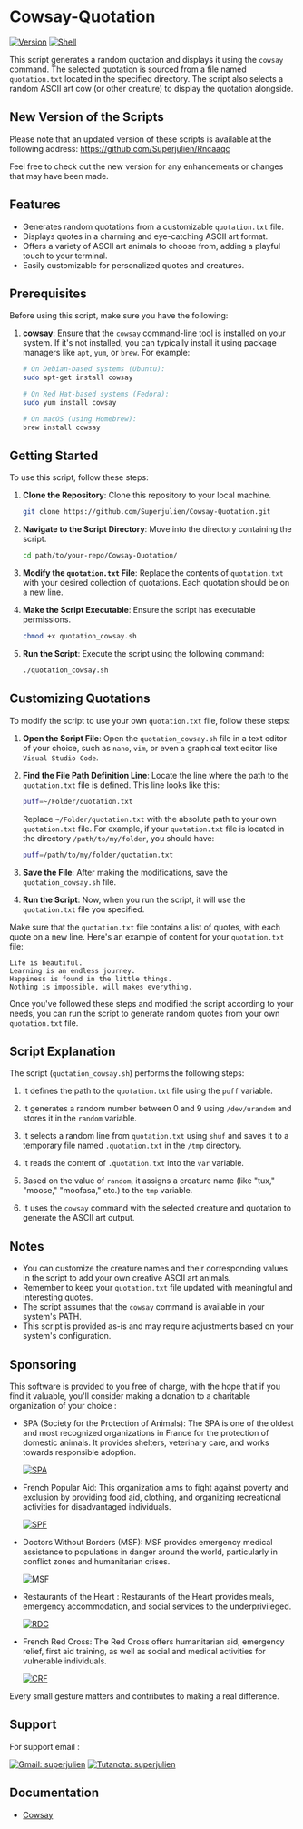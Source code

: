 # Cowsay-Quotation

[![Version](https://img.shields.io/badge/Version-1.0-blue.svg)](https://github.com/Superjulien/Cowsay-Quotation) [![Shell](https://img.shields.io/badge/Shell_Script-grey?&logo=gnu-bash&logoColor=white.svg)](https://en.wikipedia.org/wiki/Unix_shell)

This script generates a random quotation and displays it using the `cowsay` command. The selected quotation is sourced from a file named `quotation.txt` located in the specified directory. The script also selects a random ASCII art cow (or other creature) to display the quotation alongside.

## New Version of the Scripts

Please note that an updated version of these scripts is available at the following address: https://github.com/Superjulien/Rncaaqc

Feel free to check out the new version for any enhancements or changes that may have been made.

## Features

- Generates random quotations from a customizable `quotation.txt` file.
- Displays quotes in a charming and eye-catching ASCII art format.
- Offers a variety of ASCII art animals to choose from, adding a playful touch to your terminal.
- Easily customizable for personalized quotes and creatures.

## Prerequisites

Before using this script, make sure you have the following:

1. **cowsay**: Ensure that the `cowsay` command-line tool is installed on your system. If it's not installed, you can typically install it using package managers like `apt`, `yum`, or `brew`. For example:
   ```sh
   # On Debian-based systems (Ubuntu):
   sudo apt-get install cowsay

   # On Red Hat-based systems (Fedora):
   sudo yum install cowsay

   # On macOS (using Homebrew):
   brew install cowsay
   ```

## Getting Started

To use this script, follow these steps:

1. **Clone the Repository**: Clone this repository to your local machine.

   ```sh
   git clone https://github.com/Superjulien/Cowsay-Quotation.git
   ```

2. **Navigate to the Script Directory**: Move into the directory containing the script.

   ```sh
   cd path/to/your-repo/Cowsay-Quotation/
   ```

3. **Modify the `quotation.txt` File**: Replace the contents of `quotation.txt` with your desired collection of quotations. Each quotation should be on a new line.

4. **Make the Script Executable**: Ensure the script has executable permissions.

   ```sh
   chmod +x quotation_cowsay.sh
   ```

5. **Run the Script**: Execute the script using the following command:

   ```sh
   ./quotation_cowsay.sh
   ```

## Customizing Quotations

To modify the script to use your own `quotation.txt` file, follow these steps:

1. **Open the Script File**: Open the `quotation_cowsay.sh` file in a text editor of your choice, such as `nano`, `vim`, or even a graphical text editor like `Visual Studio Code`.

2. **Find the File Path Definition Line**: Locate the line where the path to the `quotation.txt` file is defined. This line looks like this:
   ```sh
   puff=~/Folder/quotation.txt
   ```
   Replace `~/Folder/quotation.txt` with the absolute path to your own `quotation.txt` file. For example, if your `quotation.txt` file is located in the directory `/path/to/my/folder`, you should have:
   ```sh
   puff=/path/to/my/folder/quotation.txt
   ```

3. **Save the File**: After making the modifications, save the `quotation_cowsay.sh` file.

4. **Run the Script**: Now, when you run the script, it will use the `quotation.txt` file you specified.

Make sure that the `quotation.txt` file contains a list of quotes, with each quote on a new line. Here's an example of content for your `quotation.txt` file:

```
Life is beautiful.
Learning is an endless journey.
Happiness is found in the little things.
Nothing is impossible, will makes everything.
```

Once you've followed these steps and modified the script according to your needs, you can run the script to generate random quotes from your own `quotation.txt` file.

## Script Explanation

The script (`quotation_cowsay.sh`) performs the following steps:

1. It defines the path to the `quotation.txt` file using the `puff` variable.

2. It generates a random number between 0 and 9 using `/dev/urandom` and stores it in the `random` variable.

3. It selects a random line from `quotation.txt` using `shuf` and saves it to a temporary file named `.quotation.txt` in the `/tmp` directory.

4. It reads the content of `.quotation.txt` into the `var` variable.

5. Based on the value of `random`, it assigns a creature name (like "tux," "moose," "moofasa," etc.) to the `tmp` variable.

6. It uses the `cowsay` command with the selected creature and quotation to generate the ASCII art output.

## Notes

- You can customize the creature names and their corresponding values in the script to add your own creative ASCII art animals.
- Remember to keep your `quotation.txt` file updated with meaningful and interesting quotes.
- The script assumes that the `cowsay` command is available in your system's PATH.
- This script is provided as-is and may require adjustments based on your system's configuration.

## Sponsoring

This software is provided to you free of charge, with the hope that if you find it valuable, you'll consider making a donation to a charitable organization of your choice :

- SPA (Society for the Protection of Animals): The SPA is one of the oldest and most recognized organizations in France for the protection of domestic animals. It provides shelters, veterinary care, and works towards responsible adoption.

  [![SPA](https://img.shields.io/badge/Sponsoring-SPA-red.svg)](https://www.la-spa.fr/)

- French Popular Aid: This organization aims to fight against poverty and exclusion by providing food aid, clothing, and organizing recreational activities for disadvantaged individuals.

  [![SPF](https://img.shields.io/badge/Sponsoring-Secours%20Populaire%20Français-red.svg)](https://www.secourspopulaire.fr)

- Doctors Without Borders (MSF): MSF provides emergency medical assistance to populations in danger around the world, particularly in conflict zones and humanitarian crises.

  [![MSF](https://img.shields.io/badge/Sponsoring-Médecins%20Sans%20Frontières-red.svg)](https://www.msf.fr)

- Restaurants of the Heart : Restaurants of the Heart provides meals, emergency accommodation, and social services to the underprivileged.

  [![RDC](https://img.shields.io/badge/Sponsoring-Restaurants%20du%20Cœur-red.svg)](https://www.restosducoeur.org)

- French Red Cross: The Red Cross offers humanitarian aid, emergency relief, first aid training, as well as social and medical activities for vulnerable individuals.

   [![CRF](https://img.shields.io/badge/Sponsoring-Croix%20Rouge%20Française-red.svg)](https://www.croix-rouge.fr)

Every small gesture matters and contributes to making a real difference.

## Support

For support email : 

[![Gmail: superjulien](https://img.shields.io/badge/Gmail-Contact%20Me-purple.svg)](mailto:contact.superjulien@gmail.com) [![Tutanota: superjulien](https://img.shields.io/badge/Tutanota-Contact%20Me-green.svg)](mailto:contacts.superjulien@tutanota.com)

## Documentation

- [Cowsay](https://linux.die.net/man/1/cowsay)


